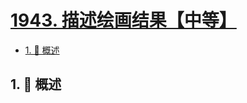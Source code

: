# [1943. 描述绘画结果【中等】](https://github.com/Tdahuyou/TNotes.leetcode/tree/main/notes/1943.%20%E6%8F%8F%E8%BF%B0%E7%BB%98%E7%94%BB%E7%BB%93%E6%9E%9C%E3%80%90%E4%B8%AD%E7%AD%89%E3%80%91)

<!-- region:toc -->

- [1. 📝 概述](#1--概述)

<!-- endregion:toc -->

## 1. 📝 概述
